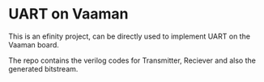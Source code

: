 # UART on Vaaman
This is an efinity project, can be directly used to implement UART on the Vaaman board.

The repo contains the verilog codes for Transmitter, Reciever and also the generated bitstream.
